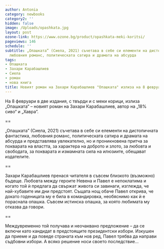 ```yaml
---
author: Antonia
category: newbooks
category2: ''
hidden: false
image: /Uploads/opashkata.jpg
layout: post
ozone-link: https://www.ozone.bg/product/opashkata-meki-koritsi/
pageviews: 146
schedule: ''
subtitle: „Опашката” (Сиела, 2021) съчетава в себе си елементи на дистопичната фантастика,
  любовния романс, политическата сатира и драмата на абсурда
tags:
- Опашката
- Захари Карабашлиев
- Сиела
- роман
- нова книга
title: Новият роман на Захари Карабашлиев "Опашката" излиза на 8 февруари
---
```


На 8 февруари в две издания, с твърди и с меки корици, излиза „Опашката“ – новият роман на Захари Карабашлиев, автор на „18% сиво“ и „Хавра“. 

\==

„Опашката” (Сиела, 2021) съчетава в себе си елементи на дистопичната фантастика, любовния романс, политическата сатира и драмата на абсурда и представлява увлекателно, но и проникновена притча за покварата на властта, за характера на доброто и злото, за любовта и свободата, за покварата и измамната сила на илюзиите, обещават издателите.

\==

Захари Карабашлиев пренася читателя в съвсем близкото (възможно) бъдеще. Любовта между героите Невена и Павел е непоклатима и когато той ѝ предлага да свържат живота си завинаги, изглежда, че най-хубавите им дни предстоят. Същата нощ обаче Павел открива, че докато годеницата му е била в командировка, необяснимо как ѝ е пораснала опашка. Съвсем истинска опашка, за която любимата му отказва да говори.

\==

Междувременно той получава и неочаквано предложение – да се включи като кандидат в предстоящите президентски избори. Изкушен да приеме и да поведе страната към нов ред, Павел трябва да направи съдбовни избори. А всяко решение носи своето последствие...